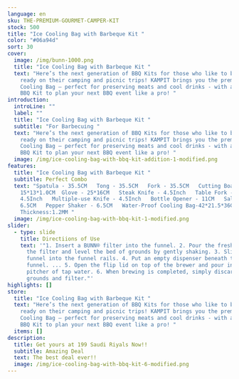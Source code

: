 ```yaml
---
language: en
sku: THE-PREMIUM-GOURMET-CAMPER-KIT
stock: 500
title: "Ice Cooling Bag with Barbeque Kit "
color: "#06a94d"
sort: 30
cover:
  image: /img/bunn-1000.png
  title: "Ice Cooling Bag with Barbeque Kit "
  text: "Here’s the next generation of BBQ Kits for those who like to be super
    ready on their camping and picnic trips! KAMPIT brings you the premium Ice
    Cooling Bag – perfect for preserving meats and cool drinks - with a 12-piece
    BBQ Kit to plan your next BBQ event like a pro! "
introduction:
  introLine: ""
  label: ""
  title: "Ice Cooling Bag with Barbeque Kit "
  subtitle: "For Barbecuing "
  text: "Here’s the next generation of BBQ Kits for those who like to be super
    ready on their camping and picnic trips! KAMPIT brings you the premium Ice
    Cooling Bag – perfect for preserving meats and cool drinks - with a 12-piece
    BBQ Kit to plan your next BBQ event like a pro! "
  image: /img/ice-cooling-bag-with-bbq-kit-addition-1-modified.png
features:
  title: "Ice Cooling Bag with Barbeque Kit "
  subtitle: Perfect Combo
  text: "Spatula - 35.5CM   Tong - 35.5CM   Fork - 35.5CM   Cutting Board -
    15*13*1.0CM  Glove - 25*16CM   Steak Knife - 4.5Inch   Table Fork -
    4.5Inch   Multiple-use Knife - 4.5Inch   Bottle Opener - 11CM   Saltshaker -
    6.5CM   Pepper Shaker - 6.5CM   Water-Proof Cooling Bag-42*21.5*36Cm
    Thickness:1.2MM "
  image: /img/ice-cooling-bag-with-bbq-kit-1-modified.png
slider:
  - type: slide
    title: Directiions of Use
    text: '"1. Insert a BUNN® filter into the funnel. 2. Pour the fresh coffee into
      the filter and level the bed of grounds by gently shaking. 3. Slide the
      funnel into the funnel rails. 4. Put an empty dispenser beneath the
      funnel. ... 5. Open the flip lid on top of the brewer and pour in one
      pitcher of tap water. 6. When brewing is completed, simply discard the
      grounds and filter."'
highlights: []
store:
  title: "Ice Cooling Bag with Barbeque Kit "
  text: "Here’s the next generation of BBQ Kits for those who like to be super
    ready on their camping and picnic trips! KAMPIT brings you the premium Ice
    Cooling Bag – perfect for preserving meats and cool drinks - with a 12-piece
    BBQ Kit to plan your next BBQ event like a pro! "
  items: []
description:
  title: Get yours at 199 Saudi Riyals Now!!
  subtitle: Amazing Deal
  text: The best deal ever!!
  image: /img/ice-cooling-bag-with-bbq-kit-6-modified.png
---
```

